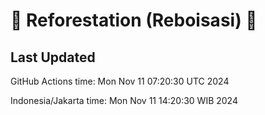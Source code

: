 
# 🌳 Reforestation (Reboisasi) 🌲

## Last Updated

GitHub Actions time: Mon Nov 11 07:20:30 UTC 2024

Indonesia/Jakarta time: Mon Nov 11 14:20:30 WIB 2024
